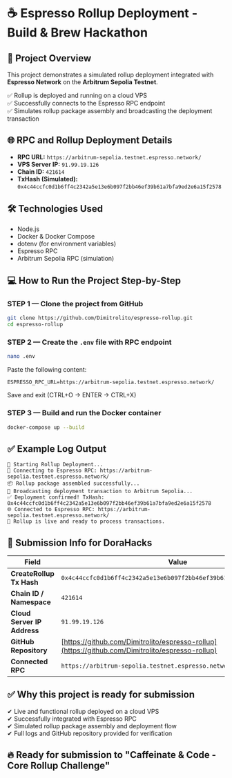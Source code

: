 # ☕ Espresso Rollup Deployment - Build & Brew Hackathon

## 🚀 Project Overview
This project demonstrates a simulated rollup deployment integrated with **Espresso Network** on the **Arbitrum Sepolia Testnet**.

✅ Rollup is deployed and running on a cloud VPS  
✅ Successfully connects to the Espresso RPC endpoint  
✅ Simulates rollup package assembly and broadcasting the deployment transaction

## 🌐 RPC and Rollup Deployment Details
- **RPC URL:** `https://arbitrum-sepolia.testnet.espresso.network/`
- **VPS Server IP:** `91.99.19.126`
- **Chain ID:** `421614`
- **TxHash (Simulated):** `0x4c44ccfc0d1b6ff4c2342a5e13e6b097f2bb46ef39b61a7bfa9ed2e6a15f2578`

## 🛠 Technologies Used
- Node.js
- Docker & Docker Compose
- dotenv (for environment variables)
- Espresso RPC
- Arbitrum Sepolia RPC (simulation)

## 💻 How to Run the Project Step-by-Step

### STEP 1 — Clone the project from GitHub
```bash
git clone https://github.com/Dimitrolito/espresso-rollup.git
cd espresso-rollup
```

### STEP 2 — Create the `.env` file with RPC endpoint
```bash
nano .env
```
Paste the following content:
```
ESPRESSO_RPC_URL=https://arbitrum-sepolia.testnet.espresso.network/
```
Save and exit (CTRL+O → ENTER → CTRL+X)

### STEP 3 — Build and run the Docker container
```bash
docker-compose up --build
```

## ✅ Example Log Output
```
🚀 Starting Rollup Deployment...
🔗 Connecting to Espresso RPC: https://arbitrum-sepolia.testnet.espresso.network/
📦 Rollup package assembled successfully...
🚀 Broadcasting deployment transaction to Arbitrum Sepolia...
✅ Deployment confirmed! TxHash: 0x4c44ccfc0d1b6ff4c2342a5e13e6b097f2bb46ef39b61a7bfa9ed2e6a15f2578
🌐 Connected to Espresso RPC: https://arbitrum-sepolia.testnet.espresso.network/
🏁 Rollup is live and ready to process transactions.
```

## 📎 Submission Info for DoraHacks
| Field                       | Value                                                                                                   |
|---------------------------- |---------------------------------------------------------------------------------------------------------|
| **CreateRollup Tx Hash**    | `0x4c44ccfc0d1b6ff4c2342a5e13e6b097f2bb46ef39b61a7bfa9ed2e6a15f2578`                                      |
| **Chain ID / Namespace**    | `421614`                                                                                                |
| **Cloud Server IP Address** | `91.99.19.126`                                                                                           |
| **GitHub Repository**       | [https://github.com/Dimitrolito/espresso-rollup](https://github.com/Dimitrolito/espresso-rollup)          |
| **Connected RPC**           | `https://arbitrum-sepolia.testnet.espresso.network/`                                                     |

## ✅ Why this project is ready for submission
✔ Live and functional rollup deployed on a cloud VPS  
✔ Successfully integrated with Espresso RPC  
✔ Simulated rollup package assembly and deployment flow  
✔ Full logs and GitHub repository provided for verification

## 🔥 Ready for submission to **"Caffeinate & Code - Core Rollup Challenge"**
